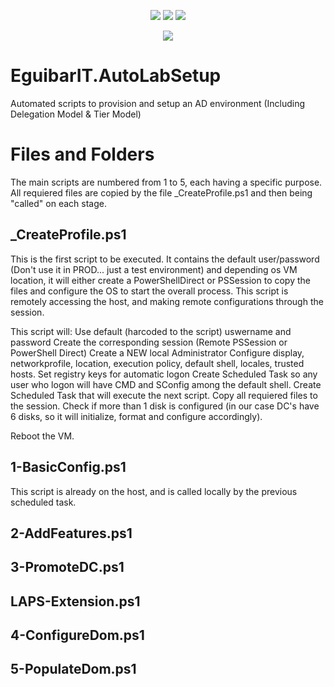 <p align="center">
  <a href="https://github.com/vreguibar/EguibarIT.AutoLabSetup"><img src="https://img.shields.io/github/license/vreguibar/EguibarIT.AutoLabSetup.svg"></a>
  <a href="https://github.com/vreguibar/EguibarIT.AutoLabSetup"><img src="https://img.shields.io/github/languages/top/vreguibar/EguibarIT.AutoLabSetup.svg"></a>
  <a href="https://github.com/vreguibar/EguibarIT.AutoLabSetup"><img src="https://img.shields.io/github/languages/code-size/vreguibar/EguibarIT.AutoLabSetup.svg"></a>
</p>

<p align="center">
  <a href="https://www.linkedin.com/in/VicenteRodriguezEguibar"><img src="https://img.shields.io/badge/LinkedIn-VicenteRodriguezEguibar-0077B5.svg?logo=LinkedIn"></a>
</p>

# EguibarIT.AutoLabSetup

Automated scripts to provision and setup an AD environment (Including Delegation Model &amp; Tier Model)

<h1>Files and Folders</h1>
The main scripts are numbered from 1 to 5, each having a specific purpose. All requiered files are copied by the file _CreateProfile.ps1 and then being "called" on each stage.

<h2>_CreateProfile.ps1</h2>
This is the first script to be executed. It contains the default user/password (Don't use it in PROD... just a test environment) and depending os VM location, it will either create a PowerShellDirect or PSSession to copy the files and configure the OS to start the overall process. This script is remotely accessing the host, and making remote configurations through the session.

This script will:
Use default (harcoded to the script) uswername and password
Create the corresponding session (Remote PSSession or PowerShell Direct)
Create a NEW local Administrator
Configure display, networkprofile, location, execution policy, default shell, locales, trusted hosts.
Set registry keys for automatic logon
Create Scheduled Task so any user who logon will have CMD and SConfig among the default shell.
Create Scheduled Task that will execute the next script.
Copy all requiered files to the session.
Check if more than 1 disk is configured (in our case DC's have 6 disks, so it will initialize, format and configure accordingly).

Reboot the VM.

<h2>1-BasicConfig.ps1</h2>
This script is already on the host, and is called locally by the previous scheduled task.

<h2>2-AddFeatures.ps1</h2>

<h2>3-PromoteDC.ps1</h2>

<h2>LAPS-Extension.ps1</h2>

<h2>4-ConfigureDom.ps1</h2>

<h2>5-PopulateDom.ps1</h2>
